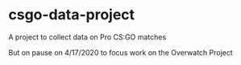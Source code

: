# csgo-data-project
A project to collect data on Pro CS:GO matches

But on pause on 4/17/2020 to focus work on the Overwatch Project
